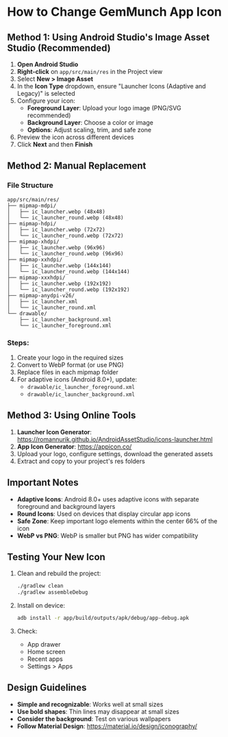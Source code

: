 # How to Change GemMunch App Icon

## Method 1: Using Android Studio's Image Asset Studio (Recommended)

1. **Open Android Studio**
2. **Right-click** on `app/src/main/res` in the Project view
3. Select **New > Image Asset**
4. In the **Icon Type** dropdown, ensure "Launcher Icons (Adaptive and Legacy)" is selected
5. Configure your icon:
   - **Foreground Layer**: Upload your logo image (PNG/SVG recommended)
   - **Background Layer**: Choose a color or image
   - **Options**: Adjust scaling, trim, and safe zone
6. Preview the icon across different devices
7. Click **Next** and then **Finish**

## Method 2: Manual Replacement

### File Structure
```
app/src/main/res/
├── mipmap-mdpi/
│   ├── ic_launcher.webp (48x48)
│   └── ic_launcher_round.webp (48x48)
├── mipmap-hdpi/
│   ├── ic_launcher.webp (72x72)
│   └── ic_launcher_round.webp (72x72)
├── mipmap-xhdpi/
│   ├── ic_launcher.webp (96x96)
│   └── ic_launcher_round.webp (96x96)
├── mipmap-xxhdpi/
│   ├── ic_launcher.webp (144x144)
│   └── ic_launcher_round.webp (144x144)
├── mipmap-xxxhdpi/
│   ├── ic_launcher.webp (192x192)
│   └── ic_launcher_round.webp (192x192)
├── mipmap-anydpi-v26/
│   ├── ic_launcher.xml
│   └── ic_launcher_round.xml
└── drawable/
    ├── ic_launcher_background.xml
    └── ic_launcher_foreground.xml
```

### Steps:
1. Create your logo in the required sizes
2. Convert to WebP format (or use PNG)
3. Replace files in each mipmap folder
4. For adaptive icons (Android 8.0+), update:
   - `drawable/ic_launcher_foreground.xml`
   - `drawable/ic_launcher_background.xml`

## Method 3: Using Online Tools

1. **Launcher Icon Generator**: https://romannurik.github.io/AndroidAssetStudio/icons-launcher.html
2. **App Icon Generator**: https://appicon.co/
3. Upload your logo, configure settings, download the generated assets
4. Extract and copy to your project's res folders

## Important Notes

- **Adaptive Icons**: Android 8.0+ uses adaptive icons with separate foreground and background layers
- **Round Icons**: Used on devices that display circular app icons
- **Safe Zone**: Keep important logo elements within the center 66% of the icon
- **WebP vs PNG**: WebP is smaller but PNG has wider compatibility

## Testing Your New Icon

1. Clean and rebuild the project:
   ```bash
   ./gradlew clean
   ./gradlew assembleDebug
   ```

2. Install on device:
   ```bash
   adb install -r app/build/outputs/apk/debug/app-debug.apk
   ```

3. Check:
   - App drawer
   - Home screen
   - Recent apps
   - Settings > Apps

## Design Guidelines

- **Simple and recognizable**: Works well at small sizes
- **Use bold shapes**: Thin lines may disappear at small sizes
- **Consider the background**: Test on various wallpapers
- **Follow Material Design**: https://material.io/design/iconography/